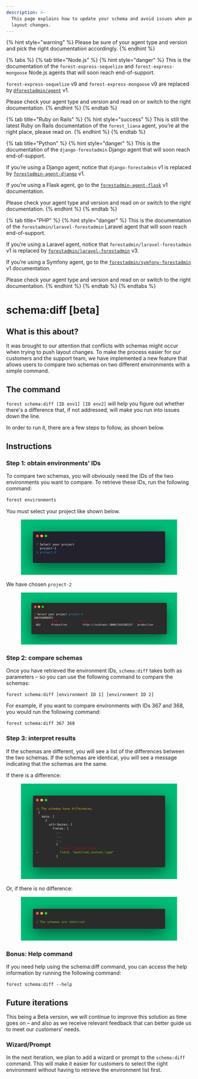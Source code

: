 ```yaml
---
description: >-
  This page explains how to update your schema and avoid issues when pushing
  layout changes.
---
```


{% hint style="warning" %}
Please be sure of your agent type and version and pick the right documentation accordingly.
{% endhint %}

{% tabs %}
{% tab title="Node.js" %}
{% hint style="danger" %}
This is the documentation of the `forest-express-sequelize` and `forest-express-mongoose` Node.js agents that will soon reach end-of-support.

`forest-express-sequelize` v9 and `forest-express-mongoose` v9 are replaced by [`@forestadmin/agent`](https://docs.forestadmin.com/developer-guide-agents-nodejs/) v1.

Please check your agent type and version and read on or switch to the right documentation.
{% endhint %}
{% endtab %}

{% tab title="Ruby on Rails" %}
{% hint style="success" %}
This is still the latest Ruby on Rails documentation of the `forest_liana` agent, you’re at the right place, please read on.
{% endhint %}
{% endtab %}

{% tab title="Python" %}
{% hint style="danger" %}
This is the documentation of the `django-forestadmin` Django agent that will soon reach end-of-support.

If you’re using a Django agent, notice that `django-forestadmin` v1 is replaced by [`forestadmin-agent-django`](https://docs.forestadmin.com/developer-guide-agents-python) v1.

If you’re using a Flask agent, go to the [`forestadmin-agent-flask`](https://docs.forestadmin.com/developer-guide-agents-python) v1 documentation.

Please check your agent type and version and read on or switch to the right documentation.
{% endhint %}
{% endtab %}

{% tab title="PHP" %}
{% hint style="danger" %}
This is the documentation of the `forestadmin/laravel-forestadmin` Laravel agent that will soon reach end-of-support.

If you’re using a Laravel agent, notice that `forestadmin/laravel-forestadmin` v1 is replaced by [`forestadmin/laravel-forestadmin`](https://docs.forestadmin.com/developer-guide-agents-php) v3.

If you’re using a Symfony agent, go to the [`forestadmin/symfony-forestadmin`](https://docs.forestadmin.com/developer-guide-agents-php) v1 documentation.

Please check your agent type and version and read on or switch to the right documentation.
{% endhint %}
{% endtab %}
{% endtabs %}

# schema:diff \[beta]

## What is this about?

It was brought to our attention that conflicts with schemas might occur when trying to push layout changes. To make the process easier for our customers and the support team, we have implemented a new feature that allows users to compare two schemas on two different environments with a simple command.

## The command

`forest schema:diff [ID env1] [ID env2]` will help you figure out whether there's a difference that, if not addressed, will make you run into issues down the line.&#x20;

In order to run it, there are a few steps to follow, as shown below.&#x20;

## Instructions

### Step 1: obtain environments' IDs

To compare two schemas, you will obviously need the IDs of the two environments you want to compare. To retrieve these IDs, run the following command:

```bash
forest environments
```

You must select your project like shown below.

<figure><img src="../../../../.gitbook/assets/select-your-project.png" alt=""><figcaption></figcaption></figure>

We have chosen `project-2`

<figure><img src="../../../../.gitbook/assets/envs.png" alt=""><figcaption></figcaption></figure>

### Step 2: compare schemas

Once you have retrieved the environment IDs, `schema:diff` takes both as parameters – so you can use the following command to compare the schemas:

```
forest schema:diff [environment ID 1] [environment ID 2]
```

For example, if you want to compare environments with IDs 367 and 368, you would run the following command:

```
forest schema:diff 367 368
```

### Step 3: interpret results

If the schemas are different, you will see a list of the differences between the two schemas. If the schemas are identical, you will see a message indicating that the schemas are the same.

If there is a difference:

<figure><img src="../../../../.gitbook/assets/diff.png" alt=""><figcaption></figcaption></figure>

Or, if there is no difference:

<figure><img src="../../../../.gitbook/assets/no-diff.png" alt=""><figcaption></figcaption></figure>

### Bonus: Help command

If you need help using the schema:diff command, you can access the help information by running the following command:

```
forest schema:diff --help
```

## Future iterations

This being a Beta version, we will continue to improve this solution as time goes on – and also as we receive relevant feedback that can better guide us to meet our customers' needs.

### Wizard/Prompt

In the next iteration, we plan to add a wizard or prompt to the `schema:diff` command. This will make it easier for customers to select the right environment without having to retrieve the environment list first.
